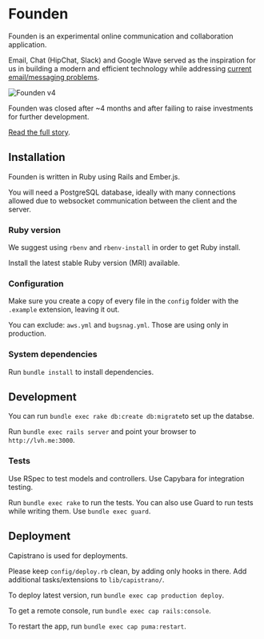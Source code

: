# Founden

Founden is an experimental online communication and collaboration application.

Email, Chat (HipChat, Slack) and Google Wave served as the inspiration for us
in building a modern and efficient technology while addressing [current
email/messaging problems](http://en.wikipedia.org/wiki/E-mail#Problems).

![Founden v4](https://s3.amazonaws.com/screenshots.angel.co/d4/280048/ddff3a1d18b55b27c2cb36be44f0705d-original.png)

Founden was closed after ~4 months and after failing to raise investments for
further development.

[Read the full story](http://ampersate.com/the-last-7-months-of-our-venture).

## Installation

Founden is written in Ruby using Rails and Ember.js.

You will need a PostgreSQL database, ideally with many connections allowed due
to websocket communication between the client and the server.

### Ruby version

We suggest using `rbenv` and `rbenv-install` in order to get Ruby install.

Install the latest stable Ruby version (MRI) available.

### Configuration

Make sure you create a copy of every file in the `config` folder with the
`.example` extension, leaving it out.

You can exclude: `aws.yml` and `bugsnag.yml`.
Those are using only in production.

### System dependencies

Run `bundle install` to install dependencies.

## Development

You can run `bundle exec rake db:create db:migrate`to set up the databse.

Run `bundle exec rails server` and point your browser to `http://lvh.me:3000`.

### Tests

Use RSpec to test models and controllers.
Use Capybara for integration testing.

Run `bundle exec rake` to run the tests.
You can also use Guard to run tests while writing them. Use `bundle exec guard`.

## Deployment

Capistrano is used for deployments.

Please keep `config/deploy.rb` clean, by adding only hooks in there.
Add additional tasks/extensions to `lib/capistrano/`.

To deploy latest version, run `bundle exec cap production deploy`.

To get a remote console, run `bundle exec cap rails:console`.

To restart the app, run `bundle exec cap puma:restart`.
